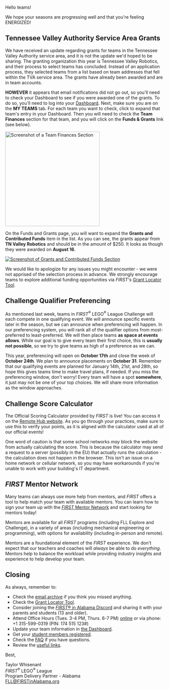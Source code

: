 Hello teams!

We hope your seasons are progressing well and that you're feeling ENERGIZED!

## Tennessee Valley Authority Service Area Grants

We have received an update regarding grants for teams in the Tennessee Valley Authority service area, and it is not the update we'd hoped to be sharing. The granting organization this year is Tennessee Valley Robotics, and their process to select teams has concluded. Instead of an application process, they selected teams from a list based on team addresses that fell within the TVA service area. The grants have already been awarded and are in team accounts.

**HOWEVER** it appears that email notifications did not go out, so you'll need to check your Dashboard to see if you were awarded one of the grants. To do so, you'll need to log into your [Dashboard](https://my.firstinspires.org/Dashboard/). Next, make sure you are on the **MY TEAMS** tab. For each team you want to check, click to expand that team's entry in your Dashboard. Then you will need to check the **Team Finances** section for that team, and you will click on the **Funds & Grants** link (see below).

<a href="https://imgur.com/TZKnp9n"><img src="https://i.imgur.com/TZKnp9n.png" alt="Screenshot of a Team Finances Section" width=300px /></a>

On the Funds and Grants page, you will want to expand the **Grants and Contributed Funds** item in the list. As you can see, the grants appear from **TN Valley Robotics** and should be in the amount of \$250. It looks as though they were awarded on **August 16**.

<a href="https://imgur.com/bo5E2Mo"><img src="https://i.imgur.com/bo5E2Mo.png" alt="Screenshot of Grants and Contributed Funds Section" /></a>

We would like to apologize for any issues you might encounter - we were not apprised of the selection process in advance. We strongly encourage teams to explore additional funding opportunities via *FIRST*'s [Grant Locator Tool](https://www.firstinspires.org/robotics/team-grants).



## Challenge Qualifier Preferencing

As mentioned last week, teams in *FIRST*<sup>&reg;</sup> LEGO<sup>&reg;</sup> League Challenge will each compete in one qualifying event. We will announce specific events later in the season, but we can announce when preferencing will happen. In our preferencing system, you will rank all of the qualifier options from most-preferred to least-preferred. We will then place teams **as space at events allows**. While our goal is to give every team their first choice, this is **usually not possible**, so we try to give teams as high of a preference as we can.

This year, preferencing will open on **October 17th** and close the week of **October 24th**. We plan to announce placements on **October 31**. Remember that our qualifying events are planned for January 14th, 21st, and 28th, so hope this gives teams time to make travel plans, if needed. If you miss the preferencing window, don't worry! Every team will have a spot **somewhere**, it just may not be one of your top choices. We will share more information as the window approaches. 


## Challenge Score Calculator

The Official Scoring Calculator provided by *FIRST* is live! You can access it on the [Remote Hub website](https://remotehub.firstinspires.org/scoresheet). As you go through your practices, make sure to use this to verify your points, as it is aligned with the calculator used at all of our official events!

One word of caution is that some school networks *may* block the website from actually calculating the score. This is because the calculator may send a request to a server (possibly in the EU) that actually runs the calculation - the calculation does not happen in the browser. This isn't an issue on a home network or cellular network, so you may have workarounds if you're unable to work with your building's IT department.


## *FIRST* Mentor Network

Many teams can always use more help from mentors, and *FIRST* offers a tool to help match your team with available mentors. You can learn how to sign your team up with the [*FIRST* Mentor Network](https://info.firstinspires.org/mentor-network) and start looking for mentors today! 

Mentors are available for all *FIRST* programs (including FLL Explore and Challenge), in a variety of areas (including mechanical engineering or programming), with options for availability (including in-person and remote).

Mentors are a foundational element of the *FIRST* experience. We don't expect that our teachers and coaches will *always* be able to do *everything*. Mentors help to balance the workload while providing industry insights and experience to help develop your team.


## Closing

As always, remember to:
- Check the [email archive](https://github.com/drewwhis/alabama-first-lego-league/tree/main/2022-2023/email-blasts) if you think you missed anything.
- Check the [Grant Locator Tool](https://www.firstinspires.org/robotics/team-grants).
- Consider joining the [*FIRST*&reg; in Alabama Discord](http://discord.gg/XfurbWERQ8) and sharing it with your parents and students (13 and older).
- Attend Office Hours (Tues. 3-4 PM, Thurs. 6-7 PM) [online](https://meet.google.com/mso-yhrn-brp) or via phone: +1 315-599-0319 (PIN: 174 515 123#)
- Update your team information in [the Dashboard](https://my.firstinspires.org/Dashboard/).
- Get your [student members registered](https://www.firstinspires.org/resource-library/youth-registration-system).
- Check the [FAQ](https://github.com/drewwhis/alabama-first-lego-league/wiki/Frequently-Asked-Questions) if you have questions.
- Review the [useful links](https://github.com/drewwhis/alabama-first-lego-league/wiki/Useful-Links).


Best,
<p>
  Taylor Whisenant<br />
  <i>FIRST</i><sup>&reg;</sup> LEGO<sup>&reg;</sup> League<br />
  Program Delivery Partner - Alabama<br >
  <a href="mailto:fll@firstinalabama.org">FLL@FIRSTinAlabama.org</a>
</p>